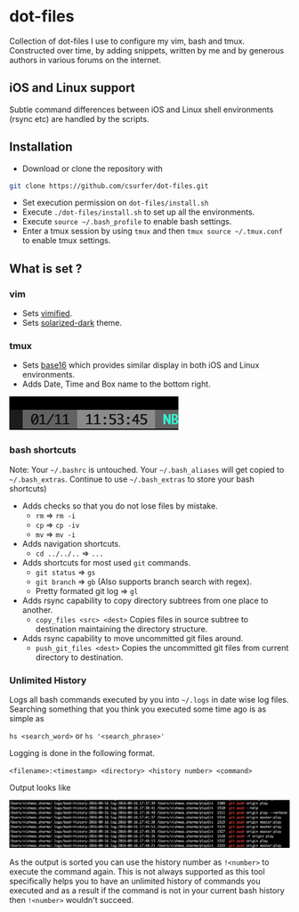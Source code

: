 # dot-files
Collection of dot-files I use to configure my vim, bash and tmux. Constructed over time, by adding snippets, written by me and by generous authors in various forums on the internet.

## iOS and Linux support
Subtle command differences between iOS and Linux shell environments (rsync etc) are handled by the scripts.

## Installation
- Download or clone the repository with
``` bash
git clone https://github.com/csurfer/dot-files.git
```
- Set execution permission on `dot-files/install.sh`
- Execute `./dot-files/install.sh` to set up all the environments.
- Execute `source ~/.bash_profile` to enable bash settings.
- Enter a tmux session by using `tmux` and then `tmux source ~/.tmux.conf` to enable tmux settings.

## What is set ?

### vim
- Sets [vimified](https://github.com/zaiste/vimified).
- Sets [solarized-dark](https://github.com/altercation/vim-colors-solarized) theme.

### tmux
- Sets [base16](https://github.com/chriskempson/base16) which provides similar display in both iOS and Linux environments.
- Adds Date, Time and Box name to the bottom right.

![tmux-bottom-right](readme-res/tmux-br.png)

### bash shortcuts
Note: Your `~/.bashrc` is untouched. Your `~/.bash_aliases` will get copied to `~/.bash_extras`. Continue to use `~/.bash_extras` to store your bash shortcuts)
- Adds checks so that you do not lose files by mistake.
  - `rm` => `rm -i`
  - `cp` => `cp -iv`
  - `mv` => `mv -i`
- Adds navigation shortcuts.
  - `cd ../../..` =>  `...`
- Adds shortcuts for most used `git` commands.
  - `git status` => `gs`
  - `git branch` => `gb` (Also supports branch search with regex).
  - Pretty formated git log => `gl`
- Adds rsync capability to copy directory subtrees from one place to another.
  - `copy_files <src> <dest>` Copies files in source subtree to destination maintaining the directory structure.
- Adds rsync capability to move uncommitted git files around.
  - `push_git_files <dest>` Copies the uncommitted git files from current directory to destination.

### Unlimited History
Logs all bash commands executed by you into `~/.logs` in date wise log files. Searching something that you think you executed some time ago is as simple as

`hs <search_word>` or `hs '<search_phrase>'`

Logging is done in the following format.

`<filename>:<timestamp> <directory> <history number> <command>`

Output looks like

![hs-out](readme-res/hs-out.png)

As the output is sorted you can use the history number as `!<number>` to execute the command again. This is not always supported as this tool specifically helps you to have an unlimited history of commands you executed and as a result if the command is not in your current bash history then `!<number>` wouldn't succeed.
